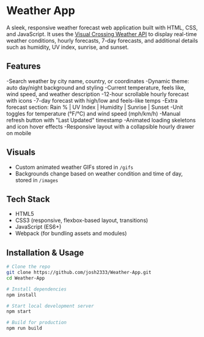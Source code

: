 # Weather App

A sleek, responsive weather forecast web application built with HTML, CSS, and JavaScript. It uses the [Visual Crossing Weather API](https://www.visualcrossing.com/weather-api) to display real-time weather conditions, hourly forecasts, 7-day forecasts, and additional details such as humidity, UV index, sunrise, and sunset.

## Features

-Search weather by city name, country, or coordinates
-Dynamic theme: auto day/night background and styling
-Current temperature, feels like, wind speed, and weather description
-12-hour scrollable hourly forecast with icons
-7-day forecast with high/low and feels-like temps
-Extra forecast section: Rain % | UV Index | Humidity | Sunrise | Sunset
-Unit toggles for temperature (°F/°C) and wind speed (mph/km/h)
-Manual refresh button with "Last Updated" timestamp
-Animated loading skeletons and icon hover effects
-Responsive layout with a collapsible hourly drawer on mobile

## Visuals

- Custom animated weather GIFs stored in `/gifs`
- Backgrounds change based on weather condition and time of day, stored in `/images`

## Tech Stack

- HTML5
- CSS3 (responsive, flexbox-based layout, transitions)
- JavaScript (ES6+)
- Webpack (for bundling assets and modules)

## Installation & Usage

```bash
# Clone the repo
git clone https://github.com/josh2333/Weather-App.git
cd Weather-App

# Install dependencies
npm install

# Start local development server
npm start

# Build for production
npm run build
